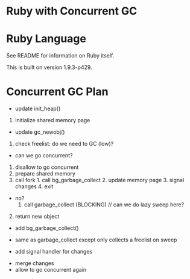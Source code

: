# Ruby with Concurrent GC

Ruby Language
=============
See README for information on Ruby itself.

This is built on version 1.9.3-p429.

Concurrent GC Plan
==================

- update init_heap()
 1. initialize shared memory page
- update gc_newobj()
 1. check freelist: do we need to GC (low)?
  * can we go concurrent?
   1. disallow to go concurrent
   2. prepare shared memory
   3. call fork
    1. call bg_garbage_collect
    2. update memory page
    3. signal changes
    4. exit
  * no?
    1. call garbage_collect (BLOCKING) // can we do lazy sweep here?
 2. return new object
- add bg_garbage_collect()
 * same as garbage_collect except only collects a freelist on sweep
- add signal handler for changes
 * merge changes
 * allow to go concurrent again

